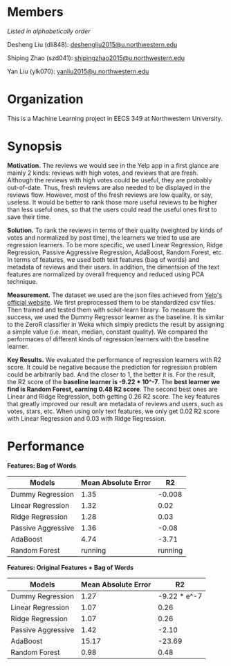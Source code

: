# Members

_Listed in alphabetically order_

Desheng Liu (dli848): deshengliu2015@u.northwestern.edu

Shiping Zhao (szd041): shipingzhao2015@u.northwestern.edu

Yan Liu (ylk070): yanliu2015@u.northwestern.edu

# Organization

This is a Machine Learning project in EECS 349 at Northwestern University.

# Synopsis

__Motivation.__ The reviews we would see in the Yelp app in a first glance are mainly 2 kinds: reviews with high votes, and reviews that are fresh. Although the reviews with high votes could be useful, they are probably out-of-date. Thus, fresh reviews are also needed to be displayed in the reviews flow. However, most of the fresh reviews are low quality, or say, useless. It would be better to rank those more useful reviews to be higher than less useful ones, so that the users could read the useful ones first to save their time.

__Solution.__ To rank the reviews in terms of their quality (weighted by kinds of votes and normalized by post time), the learners we tried to use are regression learners. To be more specific, we used Linear Regression, Ridge Regression, Passive Aggressive Regression, AdaBoost, Random Forest, etc. In terms of features, we used both text features (bag of words) and metadata of reviews and their users. In addition, the dimentsion of the text features are normalized by overall frequency and reduced using PCA technique.

__Measurement.__ The dataset we used are the json files achieved from [Yelp's official website](https://www.yelp.com/dataset_challenge). We first preprocessed them to be standardized csv files. Then trained and tested them with scikit-learn library. To measure the success, we used the Dummy Regressor learner as the baseline. It is similar to the ZeroR classifier in Weka which simply predicts the result by assigning a simple value (i.e. mean, median, constant quality). We compared the performaces of different kinds of regression learners with the baseline learner.

__Key Results.__ We evaluated the performance of regression learners with R2 score. It could be negative because the prediction for regression problem could be arbitrarily bad. And the closer to 1, the better it is. For the result, the R2 score of the __baseline learner is -9.22 * 10^-7__. The __best learner we find is Random Forest, earning 0.48 R2 score__. The second best ones are Linear and Ridge Regression, both getting 0.26 R2 score. The key features that greatly improved our result are metadata of reviews and users, such as votes, stars, etc. When using only text features, we only get 0.02 R2 score with Linear Regression and 0.03 with Ridge Regression.

# Performance

__Features: Bag of Words__

| Models             | Mean Absolute Error | R2           |
| -----------------  | ------------------- | ------------ |
| Dummy Regression   | 1.35                | -0.008       |
| Linear Regression  | 1.32                | 0.02         |
| Ridge Regression   | 1.28                | 0.03         |
| Passive Aggressive | 1.36                | -0.08        |
| AdaBoost           | 4.74                | -3.71        |
| Random Forest      | running             | running      |

__Features: Original Features + Bag of Words__

| Models             | Mean Absolute Error | R2           |
| -----------------  | ------------------- | ------------ |
| Dummy Regression   | 1.27                | -9.22 * e^-7 |
| Linear Regression  | 1.07                | 0.26         |
| Ridge Regression   | 1.07                | 0.26         |
| Passive Aggressive | 1.42                | -2.10        |
| AdaBoost           | 15.17               | -23.69       |
| Random Forest      | 0.98                | 0.48         |

